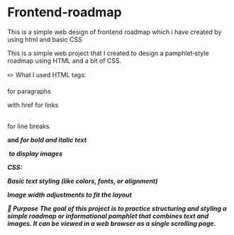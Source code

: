 # Frontend-roadmap
This is a simple web design of frontend roadmap which i have created by using html  and basic CSS 

This is a simple web project that I created to design a pamphlet‑style roadmap using HTML and a bit of CSS.

✏️ What I used
HTML tags:

<p> for paragraphs

<a> with href for links

<br> for line breaks

<b> and <i> for bold and italic text

<img> to display images

CSS:

Basic text styling (like colors, fonts, or alignment)

Image width adjustments to fit the layout

📌 Purpose
The goal of this project is to practice structuring and styling a simple roadmap or informational pamphlet that combines text and images.
It can be viewed in a web browser as a single scrolling page.


